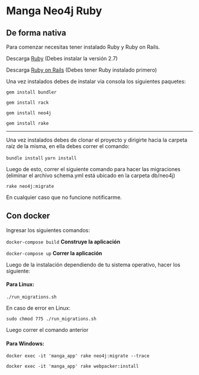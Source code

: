 # Manga Neo4j Ruby

## De forma nativa
Para comenzar necesitas tener instalado Ruby y Ruby on Rails.

Descarga [Ruby](https://www.ruby-lang.org/en/downloads/ "Ruby") (Debes instalar la versión 2.7)

Descarga [Ruby on Rails](https://rails.github.io/download/ "Ruby on Rails") (Debes tener Ruby instalado primero)

Una vez instalados debes de instalar via consola los siguientes paquetes:

 `gem install bundler`

 `gem install rack`

`gem install neo4j`

`gem install rake`

------------

Una vez instalados debes de clonar el proyecto y dirigirte hacia la carpeta raíz de la misma, en ella debes correr el comando:

 `bundle install`
 `yarn install`

Luego de esto, correr el siguiente comando para hacer las migraciones (eliminar el archivo schema.yml está ubicado en la carpeta db/neo4j)

`rake neo4j:migrate`

En cualquier caso que no funcione notificarme.

## Con docker

Ingresar los siguientes comandos:


`docker-compose build`  **Construye la aplicación**

`docker-compose up` **Correr la aplicación**

Luego de la instalación dependiendo de tu sistema operativo, hacer los siguiente:
#### Para Linux:

`./run_migrations.sh`

En caso de error en Linux:

`sudo chmod 775 ./run_migrations.sh`

Luego correr el comando anterior

#### Para Windows:

`docker exec -it 'manga_app' rake neo4j:migrate --trace`


`docker exec -it 'manga_app' rake webpacker:install`

